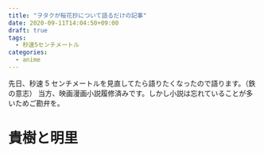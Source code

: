 ```yaml
---
title: "ヲタクが桜花抄について語るだけの記事"
date: 2020-09-11T14:04:50+09:00
draft: true
tags:
  - 秒速5センチメートル
categories:
  - anime
---
```


先日、秒速 5 センチメートルを見直してたら語りたくなったので語ります。（鉄の意志）
当方、映画漫画小説履修済みです。しかし小説は忘れていることが多いためご勘弁を。

# 貴樹と明里
